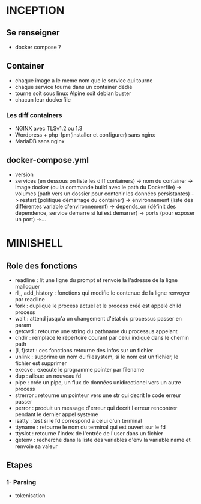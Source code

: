 # INCEPTION

## Se renseigner
- docker compose ?

## Container
- chaque image a le meme nom que le service qui tourne
- chaque service tourne dans un container dédié
- tourne soit sous linux Alpine soit debian buster
- chacun leur dockerfile
### Les diff containers
- NGINX avec TLSv1.2 ou 1.3
- Wordpress + php-fpm(installer et configurer) sans nginx
- MariaDB sans nginx

## docker-compose.yml
- version
- services (en dessous on liste les diff containers)
	-> nom du container
		-> image docker (ou la commande build avec le path du Dockerfile)
		-> volumes (path vers un dossier pour contenir les données persistantes)
		-> restart (politique démarrage du container)
		-> environnement (liste des différentes variable d'environnement)
		-> depends_on (définit des dépendence, service demarre si lui est démarrer)
		-> ports (pour exposer un port)
		->...


# MINISHELL

## Role des fonctions
- readline : lit une ligne du prompt et renvoie la l'adresse de la ligne malloquer
- rl_, add_history : fonctions qui modifie le contenue de la ligne renvoyer par readline
- fork : duplique le process actuel et le process créé est appelé child process
- wait : attend jusqu'a un changement d'état du processus passer en param
- getcwd : retourne une string du pathname du processus appelant
- chdir : remplace le répertoire courant par celui indiqué dans le chemin path
- (l, f)stat : ces fonctions retourne des infos sur un fichier
- unlink : supprime un nom du filesystem, si le nom est un fichier, le fichier est supprimer
- execve : execute le programme pointer par filename
- dup : alloue un nouveau fd
- pipe : crée un pipe, un flux de données unidirectionel vers un autre process
- strerror : retourne un pointeur vers une str qui decrit le code erreur passer
- perror : produit un message d'erreur qui decrit l erreur rencontrer pendant le dernier appel systeme
- isatty : test si le fd correspond a celui d'un terminal
- ttyname : retourne le nom du terminal qui est ouvert sur le fd
- ttyslot : retourne l'index de l'entrée de l'user dans un fichier
- getenv : recherche dans la liste des variables d'env la variable name et renvoie sa valeur

## Etapes
### 1- Parsing
- tokenisation

